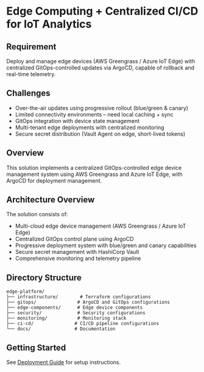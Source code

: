 # Edge Computing + Centralized CI/CD for IoT Analytics

## Requirement

Deploy and manage edge devices (AWS Greengrass / Azure IoT Edge) with centralized GitOps-controlled updates via ArgoCD, capable of rollback and real-time telemetry.

## Challenges

- Over-the-air updates using progressive rollout (blue/green & canary)
- Limited connectivity environments – need local caching + sync
- GitOps integration with device state management
- Multi-tenant edge deployments with centralized monitoring
- Secure secret distribution (Vault Agent on edge, short-lived tokens)

## Overview

This solution implements a centralized GitOps-controlled edge device management system using AWS Greengrass and Azure IoT Edge, with ArgoCD for deployment management.

## Architecture Overview

The solution consists of:

- Multi-cloud edge device management (AWS Greengrass / Azure IoT Edge)
- Centralized GitOps control plane using ArgoCD
- Progressive deployment system with blue/green and canary capabilities
- Secure secret management with HashiCorp Vault
- Comprehensive monitoring and telemetry pipeline

## Directory Structure

```
edge-platform/
├── infrastructure/        # Terraform configurations
├── gitops/               # ArgoCD and GitOps configurations
├── edge-components/      # Edge device components
├── security/             # Security configurations
├── monitoring/           # Monitoring stack
├── ci-cd/               # CI/CD pipeline configurations
└── docs/                # Documentation
```

## Getting Started

See [Deployment Guide](./docs/deployment-guide.md) for setup instructions.
